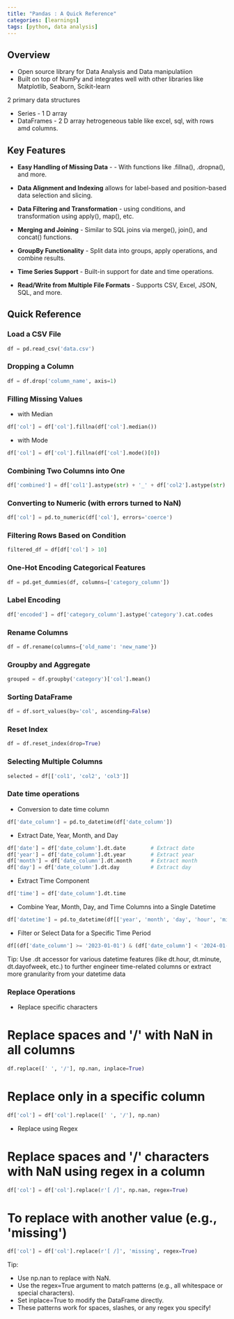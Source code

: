 ```yaml
---
title: "Pandas : A Quick Reference"
categories: [learnings]
tags: [python, data analysis]
---
```


## Overview

- Open source library for Data Analysis and Data manipulatiion
- Built on top of NumPy and integrates well with other libraries like Matplotlib, Seaborn, Scikit-learn

2 primary data structures
- Series - 1 D array
- DataFrames - 2 D array hetrogeneous table like excel, sql, with rows amd columns.

## Key Features
- **Easy Handling of Missing Data** - - With functions like .fillna(), .dropna(), and more.

- **Data Alignment and Indexing** allows for label-based and position-based data selection and slicing.
 
- **Data Filtering and Transformation** - using conditions, and transformation using apply(), map(), etc.

- **Merging and Joining** - Similar to SQL joins via merge(), join(), and concat() functions.

- **GroupBy Functionality** - Split data into groups, apply operations, and combine results.

- **Time Series Support** - Built-in support for date and time operations.

- **Read/Write from Multiple File Formats** - Supports CSV, Excel, JSON, SQL, and more.


## Quick Reference

### Load a CSV File

```python
df = pd.read_csv('data.csv')
```

### Dropping a Column

```python
df = df.drop('column_name', axis=1)
```

###  Filling Missing Values 

- with Median

```python
df['col'] = df['col'].fillna(df['col'].median())
```

- with Mode

```python
df['col'] = df['col'].fillna(df['col'].mode()[0])
```

### Combining Two Columns into One

```python
df['combined'] = df['col1'].astype(str) + '_' + df['col2'].astype(str)
```

### Converting to Numeric (with errors turned to NaN)

```python
df['col'] = pd.to_numeric(df['col'], errors='coerce')
```

### Filtering Rows Based on Condition

```python
filtered_df = df[df['col'] > 10]
```
### One-Hot Encoding Categorical Features

```python
df = pd.get_dummies(df, columns=['category_column'])
```

### Label Encoding

```python
df['encoded'] = df['category_column'].astype('category').cat.codes
```

### Rename Columns

```python
df = df.rename(columns={'old_name': 'new_name'})
```

### Groupby and Aggregate

```python
grouped = df.groupby('category')['col'].mean()
```

### Sorting DataFrame

```python
df = df.sort_values(by='col', ascending=False)
```

### Reset Index

```python
df = df.reset_index(drop=True)
```

### Selecting Multiple Columns

```python
selected = df[['col1', 'col2', 'col3']]
```

### Date time operations
-  Conversion to date time column
```python
df['date_column'] = pd.to_datetime(df['date_column'])
```

-  Extract Date, Year, Month, and Day
```python
df['date'] = df['date_column'].dt.date        # Extract date
df['year'] = df['date_column'].dt.year        # Extract year
df['month'] = df['date_column'].dt.month      # Extract month
df['day'] = df['date_column'].dt.day          # Extract day
```

- Extract Time Component
```python
df['time'] = df['date_column'].dt.time
```

- Combine Year, Month, Day, and Time Columns into a Single Datetime
```python
df['datetime'] = pd.to_datetime(df[['year', 'month', 'day', 'hour', 'minute', 'second']])
```

- Filter or Select Data for a Specific Time Period
```python
df[(df['date_column'] >= '2023-01-01') & (df['date_column'] < '2024-01-01')]
```

Tip: Use .dt accessor for various datetime features (like dt.hour, dt.minute, dt.dayofweek, etc.) to further engineer time-related columns or extract more granularity from your datetime data

### Replace Operations

- Replace specific characters

# Replace spaces and '/' with NaN in all columns
```python
df.replace([' ', '/'], np.nan, inplace=True)
```

# Replace only in a specific column
```python
df['col'] = df['col'].replace([' ', '/'], np.nan)
```

- Replace using Regex
# Replace spaces and '/' characters with NaN using regex in a column
```python
df['col'] = df['col'].replace(r'[ /]', np.nan, regex=True)
```
# To replace with another value (e.g., 'missing')
```python
df['col'] = df['col'].replace(r'[ /]', 'missing', regex=True)
```

Tip:

- Use np.nan to replace with NaN.
- Use the regex=True argument to match patterns (e.g., all whitespace or special characters).
- Set inplace=True to modify the DataFrame directly.
- These patterns work for spaces, slashes, or any regex you specify!

